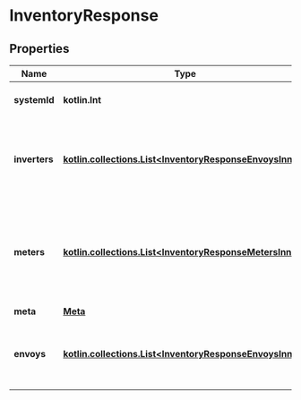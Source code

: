 
# InventoryResponse

## Properties
Name | Type | Description | Notes
------------ | ------------- | ------------- | -------------
**systemId** | **kotlin.Int** | Enlighten ID for this system. | 
**inverters** | [**kotlin.collections.List&lt;InventoryResponseEnvoysInner&gt;**](InventoryResponseEnvoysInner.md) | A list of inverters on this system, including serial and model numbers. | 
**meters** | [**kotlin.collections.List&lt;InventoryResponseMetersInner&gt;**](InventoryResponseMetersInner.md) | A list of meters on this system, including serial number, manufacturer, and model number. | 
**meta** | [**Meta**](Meta.md) |  | 
**envoys** | [**kotlin.collections.List&lt;InventoryResponseEnvoysInner&gt;**](InventoryResponseEnvoysInner.md) | A list of Envoys on this system, including serial number. |  [optional]



